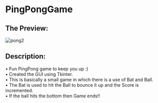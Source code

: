 # PingPongGame

## The Preview:

![pong2](https://user-images.githubusercontent.com/76433307/140528439-e29e3049-c0ed-4736-9312-12c158c50a96.gif)

## Description:
• Fun PingPong game to keep you up :)\
• Created the GUI using Tkinter.\
• This is basically a small game in which there is a use of Bat and Ball.\
• The Bat is used to hit the Ball to bounce it up and the Score is incremented. \
• If the ball hits the bottom then Game ends!!
